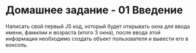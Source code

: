 # Домашнее задание - 01 Введение

Написать свой первый JS код, который будет открывать окна для ввода имени, 
фамилии и возраста (итого 3 окна), 
после ввода этой информации необходимо создать объект пользователя и вывести его в консоль.
